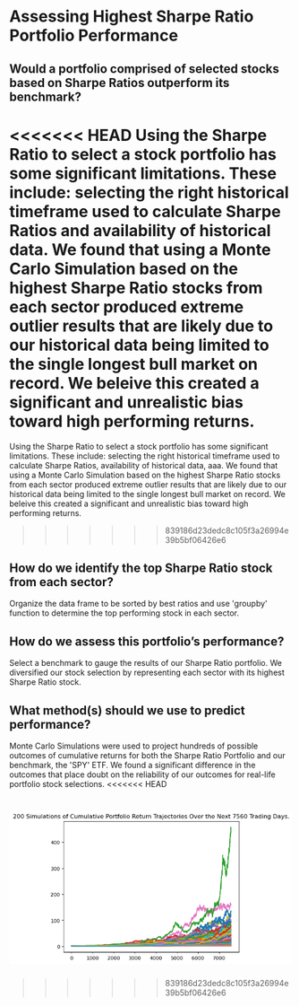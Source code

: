 # Assessing Highest Sharpe Ratio Portfolio Performance
## Would a portfolio comprised of selected stocks based on Sharpe Ratios outperform its benchmark?
<<<<<<< HEAD
Using the Sharpe Ratio to select a stock portfolio has some significant limitations. These include: selecting the right historical timeframe used to calculate Sharpe Ratios and availability of historical data. We found that using a Monte Carlo Simulation based on the highest Sharpe Ratio stocks from each sector produced extreme outlier results that are likely due to our historical data being limited to the single longest bull market on record. We beleive this created a significant and unrealistic bias toward high performing returns.
=======
Using the Sharpe Ratio to select a stock portfolio has some significant limitations. These include: selecting the right historical timeframe used to calculate Sharpe Ratios, availability of historical data, aaa. We found that using a Monte Carlo Simulation based on the highest Sharpe Ratio stocks from each sector produced extreme outlier results that are likely due to our historical data being limited to the single longest bull market on record. We beleive this created a significant and unrealistic bias toward high performing returns.
>>>>>>> 839186d23dedc8c105f3a26994e39b5bf06426e6

## How do we identify the top Sharpe Ratio stock from each sector?
Organize the data frame to be sorted by best ratios and use 'groupby' function to determine the top performing stock in each sector.

## How do we assess this portfolio’s performance?
Select a benchmark to gauge the results of our Sharpe Ratio portfolio. We diversified our stock selection by representing each sector with its highest Sharpe Ratio stock.

## What method(s) should we use to predict performance?
Monte Carlo Simulations were used to project hundreds of possible outcomes of cumulative returns for both the Sharpe Ratio Portfolio and our benchmark, the 'SPY' ETF. We found a significant difference in the outcomes that place doubt on the reliability of our outcomes for real-life portfolio stock selections.
<<<<<<< HEAD

![plot 1](Images/plot_1.png)
=======
>>>>>>> 839186d23dedc8c105f3a26994e39b5bf06426e6
